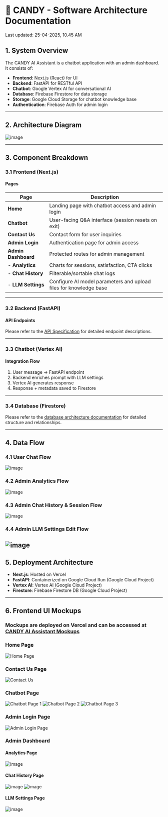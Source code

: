 # **🍬 CANDY - Software Architecture Documentation**

Last updated: 25-04-2025, 10.45 AM

## **1. System Overview**
The CANDY AI Assistant is a chatbot application with an admin dashboard. It consists of:
- **Frontend**: Next.js (React) for UI
- **Backend**: FastAPI for RESTful API
- **Chatbot**: Google Vertex AI for conversational AI
- **Database**: Firebase Firestore for data storage
- **Storage**: Google Cloud Storage for chatbot knowledge base
- **Authentication**: Firebase Auth for admin login

---

## **2. Architecture Diagram**
![image](/documentation/diagram/system_architecture.svg)

---

## **3. Component Breakdown**

### **3.1 Frontend (Next.js)**
#### **Pages**
| Page | Description |
|------|-------------|
| **Home** | Landing page with chatbot access and admin login |
| **Chatbot** | User-facing Q&A interface (session resets on exit) |
| **Contact Us** | Contact form for user inquiries |
| **Admin Login** | Authentication page for admin access |
| **Admin Dashboard** | Protected routes for admin management |
| - **Analytics** | Charts for sessions, satisfaction, CTA clicks |
| - **Chat History** | Filterable/sortable chat logs |
| - **LLM Settings** | Configure AI model parameters and upload files for knowledge base |

---

### **3.2 Backend (FastAPI)**
#### **API Endpoints**
Please refer to the [API Specification](./api_specification.md) for detailed endpoint descriptions.

---

### **3.3 Chatbot (Vertex AI)**
#### **Integration Flow**
1. User message → FastAPI endpoint
2. Backend enriches prompt with LLM settings
3. Vertex AI generates response
4. Response + metadata saved to Firestore

---

### **3.4 Database (Firestore)**
Please refer to the [database architecture documentation](./database_architecture.md) for detailed structure and relationships.

---

## **4. Data Flow**
### **4.1 User Chat Flow**
![image](/documentation/diagram/user_chat_flow.svg)


### **4.2 Admin Analytics Flow**
![image](/documentation/diagram/admin_analytics_flow.svg)


### **4.3 Admin Chat History & Session Flow**
![image](/documentation/diagram/admin_chat_history_flow.svg)

### **4.4 Admin LLM Settings Edit Flow**
![image](/documentation/diagram/admin_llm_settings_flow.svg)
---

## **5. Deployment Architecture**
- **Next.js**: Hosted on Vercel
- **FastAPI**: Containerized on Google Cloud Run (Google Cloud Project)
- **Vertex AI**: Vertex AI (Google Cloud Project)
- **Firestore**: Firebase Firestore DB (Google Cloud Project)

---

## **6. Frontend UI Mockups**
### Mockups are deployed on Vercel and can be accessed at [CANDY AI Assistant Mockups](https://capstone-product-chatbot.vercel.app/)

### **Home Page**
![Home Page](/documentation/screenshots/home_page.jpeg)

### **Contact Us Page**
![Contact Us](/documentation/screenshots/contact_us.jpeg)

### **Chatbot Page**
![Chatbot Page 1](/documentation/screenshots/chatbot_1.jpeg)
![Chatbot Page 2](/documentation/screenshots/chatbot_2.jpeg)
![Chatbot Page 3](/documentation/screenshots/chatbot_3.jpeg)

### **Admin Login Page**
![Admin Login Page](/documentation/screenshots/admin_login_page.jpeg)

### **Admin Dashboard**
#### **Analytics Page**
![image](/documentation/screenshots/analytics.jpeg)

#### **Chat History Page**
![image](/documentation/screenshots/chat_history.jpeg)
![image](/documentation/screenshots/chat_session.jpeg)

#### **LLM Settings Page**
![image](/documentation/screenshots/llm_settings.jpeg)


